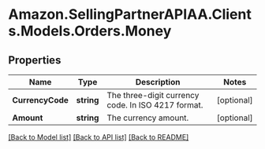 # Amazon.SellingPartnerAPIAA.Clients.Models.Orders.Money
## Properties

Name | Type | Description | Notes
------------ | ------------- | ------------- | -------------
**CurrencyCode** | **string** | The three-digit currency code. In ISO 4217 format. | [optional] 
**Amount** | **string** | The currency amount. | [optional] 

[[Back to Model list]](../README.md#documentation-for-models) [[Back to API list]](../README.md#documentation-for-api-endpoints) [[Back to README]](../README.md)

